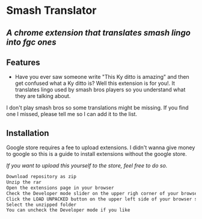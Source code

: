 ﻿# Smash Translator
## _A chrome extension that translates smash lingo into fgc ones_

## Features

- Have you ever saw someone write "This Ky ditto is amazing" and then get confused what a Ky ditto is? Well this extension is for you!. It translates lingo used by smash bros players so you understand what they are talking about.

I don't play smash bros so some translations might be missing. If you find one I missed, please tell me so I can add it to the list.

## Installation

Google store requires a fee to upload extensions. I didn't wanna give money to google so this is a guide to install extensions without the google store.

_If you want to upload this yourself to the store, feel free to do so._

```sh
Download repository as zip
Unzip the rar
Open the extensions page in your browser
Check the Developer mode slider on the upper righ corner of your browser screen
Click the LOAD UNPACKED button on the upper left side of your browser screen
Select the unzipped folder
You can uncheck the Developer mode if you like
```